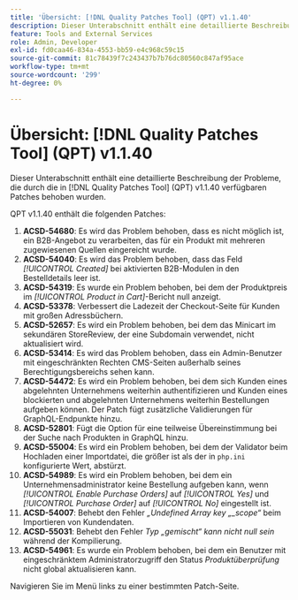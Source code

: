 ```yaml
---
title: 'Übersicht: [!DNL Quality Patches Tool] (QPT) v1.1.40'
description: Dieser Unterabschnitt enthält eine detaillierte Beschreibung der Probleme, die durch die in Version 1.1.40  [!DNL Quality Patches Tool]  Patches behoben wurden.
feature: Tools and External Services
role: Admin, Developer
exl-id: fd0caa46-834a-4553-bb59-e4c968c59c15
source-git-commit: 81c78439f7c243437b7b76dc80560c847af95ace
workflow-type: tm+mt
source-wordcount: '299'
ht-degree: 0%

---
```


# Übersicht: [!DNL Quality Patches Tool] (QPT) v1.1.40

Dieser Unterabschnitt enthält eine detaillierte Beschreibung der Probleme, die durch die in [!DNL Quality Patches Tool] (QPT) v1.1.40 verfügbaren Patches behoben wurden.

QPT v1.1.40 enthält die folgenden Patches:

1. **ACSD-54680**: Es wird das Problem behoben, dass es nicht möglich ist, ein B2B-Angebot zu verarbeiten, das für ein Produkt mit mehreren zugewiesenen Quellen eingereicht wurde.
1. **ACSD-54040**: Es wird das Problem behoben, dass das Feld *[!UICONTROL Created]* bei aktivierten B2B-Modulen in den Bestelldetails leer ist.
1. **ACSD-54319**: Es wurde ein Problem behoben, bei dem der Produktpreis im *[!UICONTROL Product in Cart]*-Bericht null anzeigt.
1. **ACSD-53378**: Verbessert die Ladezeit der Checkout-Seite für Kunden mit großen Adressbüchern.
1. **ACSD-52657**: Es wird ein Problem behoben, bei dem das Minicart im sekundären StoreReview, der eine Subdomain verwendet, nicht aktualisiert wird.
1. **ACSD-53414**: Es wird das Problem behoben, dass ein Admin-Benutzer mit eingeschränkten Rechten CMS-Seiten außerhalb seines Berechtigungsbereichs sehen kann.
1. **ACSD-54472**: Es wird ein Problem behoben, bei dem sich Kunden eines abgelehnten Unternehmens weiterhin authentifizieren und Kunden eines blockierten und abgelehnten Unternehmens weiterhin Bestellungen aufgeben können. Der Patch fügt zusätzliche Validierungen für GraphQL-Endpunkte hinzu.
1. **ACSD-52801**: Fügt die Option für eine teilweise Übereinstimmung bei der Suche nach Produkten in GraphQL hinzu.
1. **ACSD-55004**: Es wird ein Problem behoben, bei dem der Validator beim Hochladen einer Importdatei, die größer ist als der in `php.ini` konfigurierte Wert, abstürzt.
1. **ACSD-54989**: Es wird ein Problem behoben, bei dem ein Unternehmensadministrator keine Bestellung aufgeben kann, wenn *[!UICONTROL Enable Purchase Orders]* auf *[!UICONTROL Yes]* und *[!UICONTROL Purchase Order]* auf *[!UICONTROL No]* eingestellt ist.
1. **ACSD-54007**: Behebt den Fehler *„Undefined Array key „_scope“* beim Importieren von Kundendaten.
1. **ACSD-55031**: Behebt den Fehler *Typ „gemischt“ kann nicht null sein* während der Kompilierung.
1. **ACSD-54961**: Es wurde ein Problem behoben, bei dem ein Benutzer mit eingeschränktem Administratorzugriff den Status *Produktüberprüfung* nicht global aktualisieren kann.

Navigieren Sie im Menü links zu einer bestimmten Patch-Seite.
